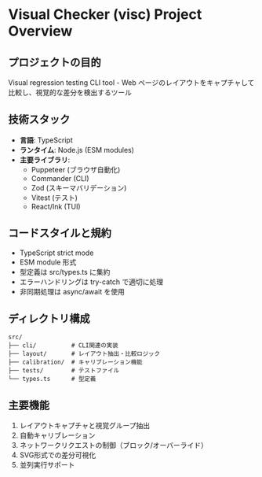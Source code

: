 # Visual Checker (visc) Project Overview

## プロジェクトの目的
Visual regression testing CLI tool - Web ページのレイアウトをキャプチャして比較し、視覚的な差分を検出するツール

## 技術スタック
- **言語**: TypeScript
- **ランタイム**: Node.js (ESM modules)
- **主要ライブラリ**:
  - Puppeteer (ブラウザ自動化)
  - Commander (CLI)
  - Zod (スキーマバリデーション)
  - Vitest (テスト)
  - React/Ink (TUI)

## コードスタイルと規約
- TypeScript strict mode
- ESM module 形式
- 型定義は src/types.ts に集約
- エラーハンドリングは try-catch で適切に処理
- 非同期処理は async/await を使用

## ディレクトリ構成
```
src/
├── cli/          # CLI関連の実装
├── layout/       # レイアウト抽出・比較ロジック
├── calibration/  # キャリブレーション機能
├── tests/        # テストファイル
└── types.ts      # 型定義
```

## 主要機能
1. レイアウトキャプチャと視覚グループ抽出
2. 自動キャリブレーション
3. ネットワークリクエストの制御（ブロック/オーバーライド）
4. SVG形式での差分可視化
5. 並列実行サポート